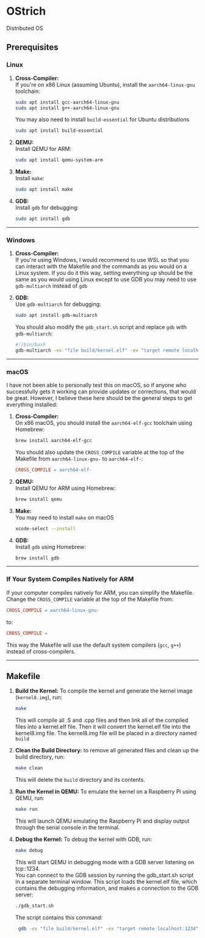 # OStrich
Distributed OS

## Prerequisites

### **Linux**
1. **Cross-Compiler:**  
   If you're on x86 Linux (assuming Ubuntu), install the `aarch64-linux-gnu` toolchain:
   ```sh
   sudo apt install gcc-aarch64-linux-gnu
   sudo apt install g++-aarch64-linux-gnu
   ```
   You may also need to install `build-essential` for Ubuntu distributions
   ```sh
   sudo apt install build-essential
   ```

2. **QEMU:**  
   Install QEMU for ARM:
   ```sh
   sudo apt install qemu-system-arm
   ```

3. **Make:**  
   Install `make`:
   ```sh
   sudo apt install make
   ```

4. **GDB:**  
   Install `gdb` for debugging:
   ```sh
   sudo apt install gdb
   ```

---

### **Windows**
1. **Cross-Compiler:**  
   If you're using Windows, I would recommend to use WSL so that you can interact with the Makefile and the commands as you would on a Linux system. If you do it this way, setting everything up should be the same as you would using Linux except to use GDB you may need to use `gdb-multiarch` instead of `gdb`

4. **GDB:**  
   Use `gdb-multiarch` for debugging:
   ```sh
   sudo apt install gdb-multiarch
   ```
   You should also modify the `gdb_start.sh` script and replace `gdb` with `gdb-multiarch`:
   ```bash
   #!/bin/bash
   gdb-multiarch -ex "file build/kernel.elf" -ex "target remote localhost:1234"
   ```

---

### **macOS**
I have not been able to personally test this on macOS, so if anyone who successfully gets it working can provide updates or corrections, that would be great. However, I believe these here should be the general steps to get everything installed:
1. **Cross-Compiler:**  
   On x86 macOS, you should install the `aarch64-elf-gcc` toolchain using Homebrew:
   ```sh
   brew install aarch64-elf-gcc
   ```
   You should also update the `CROSS_COMPILE` variable at the top of the Makefile from `aarch64-linux-gnu-` to `aarch64-elf-`:
   ```makefile
   CROSS_COMPILE = aarch64-elf-
   ```

2. **QEMU:**  
   Install QEMU for ARM using Homebrew:
   ```sh
   brew install qemu
   ```

3. **Make:**  
   You may need to install `make` on macOS
   ```sh
   xcode-select --install
   ```

4. **GDB:**  
   Install `gdb` using Homebrew:
   ```sh
   brew install gdb
   ```

---

### **If Your System Compiles Natively for ARM**
If your computer compiles natively for ARM, you can simplify the Makefile. Change the `CROSS_COMPILE` variable at the top of the Makefile from:
```makefile
CROSS_COMPILE = aarch64-linux-gnu-
```
to:
```makefile
CROSS_COMPILE =
```
This way the Makefile will use the default system compilers (`gcc`, `g++`) instead of cross-compilers.

---
## Makefile

1. **Build the Kernel:**
   To compile the kernel and generate the kernel image (`kernel8.img`), run:
   ~~~sh
   make
   ~~~
   This will compile all .S and .cpp files and then link all of the compiled files into a kernel.elf file. Then it will convert the kernel.elf file into the kernel8.img file. The kernel8.img file will be placed in a directory named `build`

2. **Clean the Build Directory:**
   to remove all generated files and clean up the build directory, run:
   ~~~sh
   make clean
   ~~~
   This will delete the `build` directory and its contents.

3. **Run the Kernel in QEMU:**
   To emulate the kernel on a Raspberry Pi using QEMU, run:
   ~~~sh
   make run
   ~~~
   This will launch QEMU emulating the Raspberry Pi and display output through the serial console in the terminal.

4. **Debug the Kernel:**
   To debug the kernel with GDB, run:
   ~~~sh
   make debug
   ~~~
   This will start QEMU in debugging mode with a GDB server listening on tcp::1234.  
    You can connect to the GDB session by running the gdb_start.sh script in a separate terminal window. This script loads the kernel.elf file, which contains the debugging information, and makes a connection to the GDB server:
   ~~~sh
   ./gdb_start.sh
   ~~~
   The script contains this command:
   ~~~sh
    gdb -ex "file build/kernel.elf" -ex "target remote localhost:1234"
    ~~~

